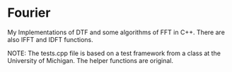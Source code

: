 # Fourier
My Implementations of DTF and some algorithms of FFT in C++. There are also IFFT and IDFT functions.

NOTE: The tests.cpp file is based on a test framework from a class at the University of Michigan. The helper functions are original. 
